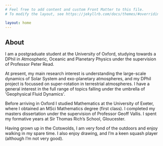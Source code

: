 ```yaml
---
# Feel free to add content and custom Front Matter to this file.
# To modify the layout, see https://jekyllrb.com/docs/themes/#overriding-theme-defaults

layout: home
---
```


## About 

I am a postgraduate student at the University of Oxford, studying towards a DPhil in Atmospheric, Oceanic and Planetary Physics under the supervision of Professor Peter Read. 

At present, my main research interest is understanding the large-scale dynamics of Solar System and exo-planetary atmospheres, and my DPhil project is focussed on super-rotation in terrestrial atmospheres. I have a general interest in the full range of topics falling under the umbrella of 'Geophysical Fluid Dynamics'.

Before arriving in Oxford I studied Mathematics at the University of Exeter, where I obtained an MSci Mathematics degree (first class). I completed my masters dissertation under the supervision of Professor Geoff Vallis. I spent my formative years at Sir Thomas Rich’s School, Gloucester. 

Having grown up in the Cotswolds, I am very fond of the outdoors and enjoy walking in my spare time. I also enjoy drawing, and I’m a keen squash player (although I’m not very good). 

<!--
#### Research focus

The focus of my current research concerns understanding the atmosphere of Venus. My aim is to develop a Venusian configuration of the Isca modelling framework developed at the University of Exeter. This model will be built both from existing components of the previous Oxford Venus GCM (OPUS-Vr), and new components currently under development, such as a representation of radiatively interactive clouds and hazes. 

#### Other research interests
-->
